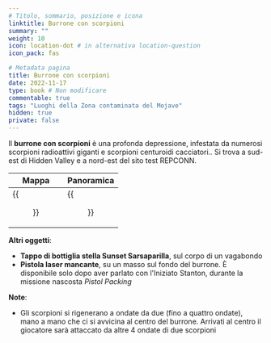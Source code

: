 ```yaml
---
# Titolo, sommario, posizione e icona
linktitle: Burrone con scorpioni
summary: ""
weight: 10
icon: location-dot # in alternativa location-question
icon_pack: fas

# Metadata pagina
title: Burrone con scorpioni
date: 2022-11-17
type: book # Non modificare
commentable: true
tags: "Luoghi della Zona contaminata del Mojave"
hidden: true
private: false
---
```


<div class="fnv">

Il **burrone con scorpioni** è una profonda depressione, infestata da numerosi scorpioni radioattivi giganti e scorpioni centuroidi cacciatori.. Si trova a sud-est di Hidden Valley e a nord-est del sito test REPCONN.

| Mappa                        | Panoramica               |
| ---------------------------- | ------------------------ |
| {{<figure src="fnv/Scorpion_Gulch_loc.webp">}} | {{<figure src="fnv/Scorpion_Gulch.webp">}} |

**Altri oggetti**:
- **Tappo di bottiglia stella Sunset Sarsaparilla**, sul corpo di un vagabondo
- **Pistola laser mancante**, su un masso sul fondo del burrone. È disponibile solo dopo aver parlato con l'Iniziato Stanton, durante la missione nascosta _Pistol Packing_

**Note**:
- Gli scorpioni si rigenerano a ondate da due (fino a quattro ondate), mano a mano che ci si avvicina al centro del burrone. Arrivati al centro il giocatore sarà attaccato da altre 4 ondate di due scorpioni

</div>

